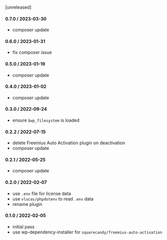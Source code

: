 [unreleased]

#### 0.7.0 / 2023-03-30
* composer update

#### 0.6.0 / 2023-01-31
* fix composer issue

#### 0.5.0 / 2023-01-19
* composer update

#### 0.4.0 / 2023-01-02
* composer update

#### 0.3.0 / 2022-09-24
* ensure `$wp_filesystem` is loaded

#### 0.2.2 / 2022-07-15
* delete Freemius Auto Activation plugin on deactivation
* composer update

#### 0.2.1 / 2022-05-25
* composer update

#### 0.2.0 / 2022-02-07
* use `.env` file for license data
* use `vlucas/phpdotenv` to read `.env` data
* rename plugin

#### 0.1.0 / 2022-02-05
* initial pass
* use wp-dependency-installer for `squarecandy/freemius-auto-activation`
